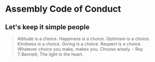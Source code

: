 # Assembly Code of Conduct

## Let's keep it simple people

> Attitude is a choice. Happiness is a choice. Optimism is a choice. Kindness is a choice. Giving is a choice. Respect is a choice. Whatever choice you make, makes you. Choose wisely. - Roy T.Bennett, The light in the heart.